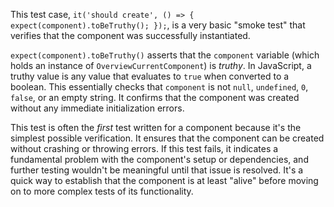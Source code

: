 This test case, `it('should create', () => { expect(component).toBeTruthy(); });`, is a very basic "smoke test" that verifies that the component was successfully instantiated. 

`expect(component).toBeTruthy()` asserts that the `component` variable (which holds an instance of `OverviewCurrentComponent`) is *truthy*.  In JavaScript, a truthy value is any value that evaluates to `true` when converted to a boolean.  This essentially checks that `component` is not `null`, `undefined`, `0`, `false`, or an empty string.  It confirms that the component was created without any immediate initialization errors.

This test is often the *first* test written for a component because it's the simplest possible verification. It ensures that the component can be created without crashing or throwing errors. If this test fails, it indicates a fundamental problem with the component's setup or dependencies, and further testing wouldn't be meaningful until that issue is resolved. It's a quick way to establish that the component is at least "alive" before moving on to more complex tests of its functionality.